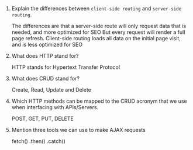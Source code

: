 1.  Explain the differences between `client-side routing` and `server-side routing`.

    The differences are that a server-side route will only request data that is needed, and more optimized for SEO
    But every request will render a full page refresh. Client-side routing loads all data on the initial page visit,
    and is less optimized for SEO

1.  What does HTTP stand for?

    HTTP stands for Hypertext Transfer Protocol

1.  What does CRUD stand for?

    Create, Read, Update and Delete

1.  Which HTTP methods can be mapped to the CRUD acronym that we use when interfacing with APIs/Servers.

    POST, GET, PUT, DELETE

1.  Mention three tools we can use to make AJAX requests

    fetch() .then() .catch()
